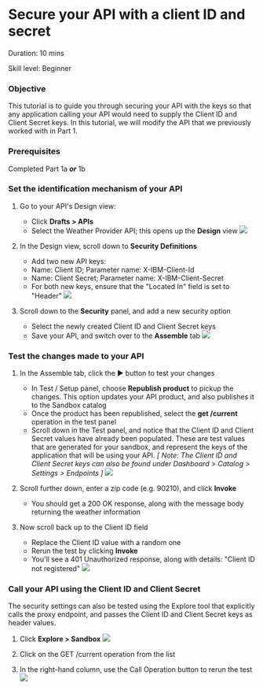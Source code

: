 # Secure your API with a client ID and secret


Duration: 10 mins

Skill level: Beginner


### Objective

This tutorial is to guide you through securing your API with the keys so that any application calling your API would need to supply the Client ID and Client Secret keys. In this tutorial, we will modify the API that we previously worked with in Part 1.

### Prerequisites

Completed Part 1a _**or**_ 1b


### Set the identification mechanism of your API

1. Go to your API's Design view:
    * Click **Drafts > APIs**
    * Select the Weather Provider API; this opens up the **Design** view
    ![](images/1_goto_drafts_api.png)  


2. In the Design view, scroll down to **Security Definitions**
    * Add two new API keys:
    * Name: Client ID;  Parameter name: X-IBM-Client-Id
    * Name: Client Secret;  Parameter name: X-IBM-Client-Secret
    * For both new keys, ensure that the "Located In" field is set to "Header"
    ![](images/2_security_definitions.png)  


3. Scroll down to the **Security** panel, and add a new security option
    * Select the newly created Client ID and Client Secret keys
    * Save your API, and switch over to the **Assemble** tab
    ![](images/3_security_option.png)  


### Test the changes made to your API

1. In the Assemble tab, click the ► button to test your changes
    * In Test / Setup panel, choose **Republish product** to pickup the changes. This option updates your API product, and also publishes it to the Sandbox catalog
    * Once the product has been republished, select the **get /current** operation in the test panel
    * Scroll down in the Test panel, and notice that the Client ID and Client Secret values have already been populated. These are test values that are generated for your sandbox, and represent the keys of the application that will be using your API.
    _[ Note: The Client ID and Client Secret keys can also be found under  Dashboard > Catalog > Settings > Endpoints ]_
    ![](images/test_api_keys_1.png)

2. Scroll further down, enter a zip code (e.g. 90210), and click **Invoke**
    * You should get a 200 OK response, along with the message body returning the weather information



3. Now scroll back up to the Client ID field
    * Replace the Client ID value with a random one
    * Rerun the test by clicking **Invoke**
    * You'll see a 401 Unauthorized response, along with details: "Client ID not registered"
    ![](images/test_api_keys_3.png)


### Call your API using the Client ID and Client Secret

The security settings can also be tested using the Explore tool that explicitly calls the proxy endpoint, and passes the Client ID and Client Secret keys as header values.

1. Click **Explore > Sandbox**
    ![](images/explore_1.png)

2. Click on the GET /current operation from the list

3. In the right-hand column, use the Call Operation button to rerun the test
    ![](images/explore_3.png)
